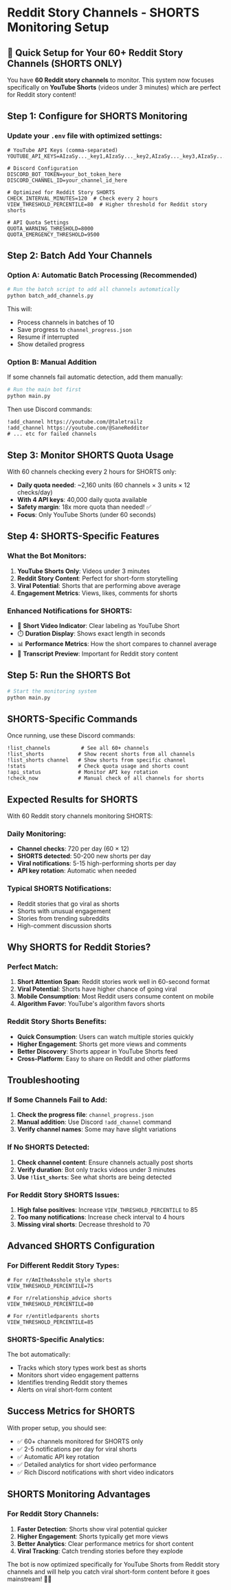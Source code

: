 # Reddit Story Channels - SHORTS Monitoring Setup

## 🎯 Quick Setup for Your 60+ Reddit Story Channels (SHORTS ONLY)

You have **60 Reddit story channels** to monitor. This system now focuses specifically on **YouTube Shorts** (videos under 3 minutes) which are perfect for Reddit story content!

## Step 1: Configure for SHORTS Monitoring

### Update your `.env` file with optimized settings:

```env
# YouTube API Keys (comma-separated)
YOUTUBE_API_KEYS=AIzaSy..._key1,AIzaSy..._key2,AIzaSy..._key3,AIzaSy..._key4

# Discord Configuration
DISCORD_BOT_TOKEN=your_bot_token_here
DISCORD_CHANNEL_ID=your_channel_id_here

# Optimized for Reddit Story SHORTS
CHECK_INTERVAL_MINUTES=120  # Check every 2 hours
VIEW_THRESHOLD_PERCENTILE=80  # Higher threshold for Reddit story shorts

# API Quota Settings
QUOTA_WARNING_THRESHOLD=8000
QUOTA_EMERGENCY_THRESHOLD=9500
```

## Step 2: Batch Add Your Channels

### Option A: Automatic Batch Processing (Recommended)

```bash
# Run the batch script to add all channels automatically
python batch_add_channels.py
```

This will:
- Process channels in batches of 10
- Save progress to `channel_progress.json`
- Resume if interrupted
- Show detailed progress

### Option B: Manual Addition

If some channels fail automatic detection, add them manually:

```bash
# Run the main bot first
python main.py
```

Then use Discord commands:
```
!add_channel https://youtube.com/@taletrailz
!add_channel https://youtube.com/@SaneRedditor
# ... etc for failed channels
```

## Step 3: Monitor SHORTS Quota Usage

With 60 channels checking every 2 hours for SHORTS only:
- **Daily quota needed**: ~2,160 units (60 channels × 3 units × 12 checks/day)
- **With 4 API keys**: 40,000 daily quota available
- **Safety margin**: 18x more quota than needed! ✅
- **Focus**: Only YouTube Shorts (under 60 seconds)

## Step 4: SHORTS-Specific Features

### What the Bot Monitors:

1. **YouTube Shorts Only**: Videos under 3 minutes
2. **Reddit Story Content**: Perfect for short-form storytelling
3. **Viral Potential**: Shorts that are performing above average
4. **Engagement Metrics**: Views, likes, comments for shorts

### Enhanced Notifications for SHORTS:

- 📱 **Short Video Indicator**: Clear labeling as YouTube Short
- ⏱️ **Duration Display**: Shows exact length in seconds
- 📊 **Performance Metrics**: How the short compares to channel average
- 📝 **Transcript Preview**: Important for Reddit story content

## Step 5: Run the SHORTS Bot

```bash
# Start the monitoring system
python main.py
```

## SHORTS-Specific Commands

Once running, use these Discord commands:

```
!list_channels          # See all 60+ channels
!list_shorts           # Show recent shorts from all channels
!list_shorts channel   # Show shorts from specific channel
!stats                 # Check quota usage and shorts count
!api_status            # Monitor API key rotation
!check_now             # Manual check of all channels for shorts
```

## Expected Results for SHORTS

With 60 Reddit story channels monitoring SHORTS:

### Daily Monitoring:
- **Channel checks**: 720 per day (60 × 12)
- **SHORTS detected**: 50-200 new shorts per day
- **Viral notifications**: 5-15 high-performing shorts per day
- **API key rotation**: Automatic when needed

### Typical SHORTS Notifications:
- Reddit stories that go viral as shorts
- Shorts with unusual engagement
- Stories from trending subreddits
- High-comment discussion shorts

## Why SHORTS for Reddit Stories?

### Perfect Match:
1. **Short Attention Span**: Reddit stories work well in 60-second format
2. **Viral Potential**: Shorts have higher chance of going viral
3. **Mobile Consumption**: Most Reddit users consume content on mobile
4. **Algorithm Favor**: YouTube's algorithm favors shorts

### Reddit Story Shorts Benefits:
- **Quick Consumption**: Users can watch multiple stories quickly
- **Higher Engagement**: Shorts get more views and comments
- **Better Discovery**: Shorts appear in YouTube Shorts feed
- **Cross-Platform**: Easy to share on Reddit and other platforms

## Troubleshooting

### If Some Channels Fail to Add:

1. **Check the progress file**: `channel_progress.json`
2. **Manual addition**: Use Discord `!add_channel` command
3. **Verify channel names**: Some may have slight variations

### If No SHORTS Detected:

1. **Check channel content**: Ensure channels actually post shorts
2. **Verify duration**: Bot only tracks videos under 3 minutes
3. **Use `!list_shorts`**: See what shorts are being detected

### For Reddit Story SHORTS Issues:

1. **High false positives**: Increase `VIEW_THRESHOLD_PERCENTILE` to 85
2. **Too many notifications**: Increase check interval to 4 hours
3. **Missing viral shorts**: Decrease threshold to 70

## Advanced SHORTS Configuration

### For Different Reddit Story Types:

```env
# For r/AmItheAsshole style shorts
VIEW_THRESHOLD_PERCENTILE=75

# For r/relationship_advice shorts  
VIEW_THRESHOLD_PERCENTILE=80

# For r/entitledparents shorts
VIEW_THRESHOLD_PERCENTILE=85
```

### SHORTS-Specific Analytics:

The bot automatically:
- Tracks which story types work best as shorts
- Monitors short video engagement patterns
- Identifies trending Reddit story themes
- Alerts on viral short-form content

## Success Metrics for SHORTS

With proper setup, you should see:
- ✅ 60+ channels monitored for SHORTS only
- ✅ 2-5 notifications per day for viral shorts
- ✅ Automatic API key rotation
- ✅ Detailed analytics for short video performance
- ✅ Rich Discord notifications with short video indicators

## SHORTS Monitoring Advantages

### For Reddit Story Channels:
1. **Faster Detection**: Shorts show viral potential quicker
2. **Higher Engagement**: Shorts typically get more views
3. **Better Analytics**: Clear performance metrics for short content
4. **Viral Tracking**: Catch trending stories before they explode

The bot is now optimized specifically for YouTube Shorts from Reddit story channels and will help you catch viral short-form content before it goes mainstream! 🚀📱 